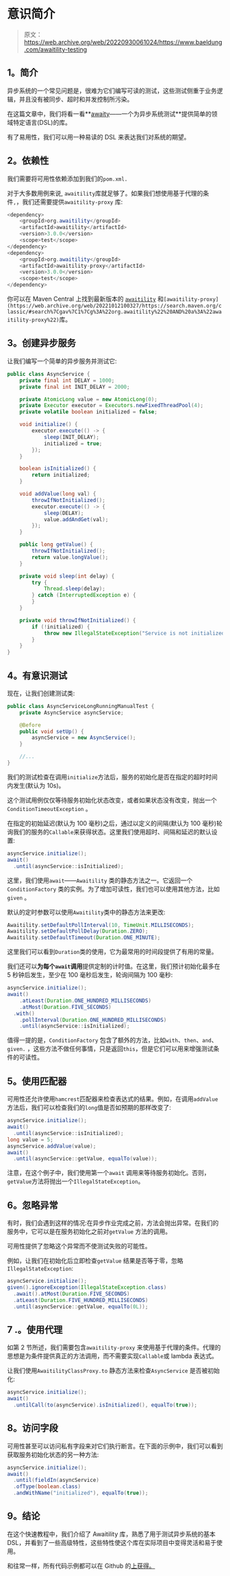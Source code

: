 # 意识简介

> 原文：<https://web.archive.org/web/20220930061024/https://www.baeldung.com/awaitility-testing>

## 1。简介

异步系统的一个常见问题是，很难为它们编写可读的测试，这些测试侧重于业务逻辑，并且没有被同步、超时和并发控制所污染。

在这篇文章中，我们将看一看**[awaity](https://web.archive.org/web/20221012100327/http://www.awaitility.org/)——一个为异步系统测试**提供简单的领域特定语言(DSL)的库。

有了易用性，我们可以用一种易读的 DSL 来表达我们对系统的期望。

## 2。依赖性

我们需要将可用性依赖添加到我们的`pom.xml.`

对于大多数用例来说, `awaitility`库就足够了。如果我们想使用基于代理的条件`,`，我们还需要提供`awaitility-proxy` 库:

```java
<dependency>
    <groupId>org.awaitility</groupId>
    <artifactId>awaitility</artifactId>
    <version>3.0.0</version>
    <scope>test</scope>
</dependency>
<dependency>
    <groupId>org.awaitility</groupId>
    <artifactId>awaitility-proxy</artifactId>
    <version>3.0.0</version>
    <scope>test</scope>
</dependency>
```

你可以在 Maven Central 上找到最新版本的 [`awaitility`](https://web.archive.org/web/20221012100327/https://search.maven.org/classic/#search%7Cgav%7C1%7Cg%3A%22org.awaitility%22%20AND%20a%3A%22awaitility%22) 和`[awaitility-proxy](https://web.archive.org/web/20221012100327/https://search.maven.org/classic/#search%7Cgav%7C1%7Cg%3A%22org.awaitility%22%20AND%20a%3A%22awaitility-proxy%22)`库。

## 3。创建异步服务

让我们编写一个简单的异步服务并测试它:

```java
public class AsyncService {
    private final int DELAY = 1000;
    private final int INIT_DELAY = 2000;

    private AtomicLong value = new AtomicLong(0);
    private Executor executor = Executors.newFixedThreadPool(4);
    private volatile boolean initialized = false;

    void initialize() {
        executor.execute(() -> {
            sleep(INIT_DELAY);
            initialized = true;
        });
    }

    boolean isInitialized() {
        return initialized;
    }

    void addValue(long val) {
        throwIfNotInitialized();
        executor.execute(() -> {
            sleep(DELAY);
            value.addAndGet(val);
        });
    }

    public long getValue() {
        throwIfNotInitialized();
        return value.longValue();
    }

    private void sleep(int delay) {
        try {
            Thread.sleep(delay);
        } catch (InterruptedException e) {
        }
    }

    private void throwIfNotInitialized() {
        if (!initialized) {
            throw new IllegalStateException("Service is not initialized");
        }
    }
}
```

## 4。有意识测试

现在，让我们创建测试类:

```java
public class AsyncServiceLongRunningManualTest {
    private AsyncService asyncService;

    @Before
    public void setUp() {
        asyncService = new AsyncService();
    }

    //...
}
```

我们的测试检查在调用`initialize`方法后，服务的初始化是否在指定的超时时间内发生(默认为 10s)。

这个测试用例仅仅等待服务初始化状态改变，或者如果状态没有改变，抛出一个`ConditionTimeoutException` 。

在指定的初始延迟(默认为 100 毫秒)之后，通过以定义的间隔(默认为 100 毫秒)轮询我们的服务的`Callable`来获得状态。这里我们使用超时、间隔和延迟的默认设置:

```java
asyncService.initialize();
await()
  .until(asyncService::isInitialized);
```

这里，我们使用`await`——`Awaitility` 类的静态方法之一。它返回一个`ConditionFactory` 类的实例。为了增加可读性，我们也可以使用其他方法，比如`given` 。

默认的定时参数可以使用`Awaitility`类中的静态方法来更改:

```java
Awaitility.setDefaultPollInterval(10, TimeUnit.MILLISECONDS);
Awaitility.setDefaultPollDelay(Duration.ZERO);
Awaitility.setDefaultTimeout(Duration.ONE_MINUTE);
```

这里我们可以看到`Duration`类的使用，它为最常用的时间段提供了有用的常量。

我们还可以**为每个`await`调用**提供定制的计时值。在这里，我们预计初始化最多在 5 秒钟后发生，至少在 100 毫秒后发生，轮询间隔为 100 毫秒:

```java
asyncService.initialize();
await()
    .atLeast(Duration.ONE_HUNDRED_MILLISECONDS)
    .atMost(Duration.FIVE_SECONDS)
  .with()
    .pollInterval(Duration.ONE_HUNDRED_MILLISECONDS)
    .until(asyncService::isInitialized);
```

值得一提的是，`ConditionFactory` 包含了额外的方法，比如`with`、`then`、`and`、`given.` ，这些方法不做任何事情，只是返回`this`，但是它们可以用来增强测试条件的可读性。

## 5。使用匹配器

可用性还允许使用`hamcrest`匹配器来检查表达式的结果。例如，在调用`addValue`方法后，我们可以检查我们的`long`值是否如预期的那样改变了:

```java
asyncService.initialize();
await()
  .until(asyncService::isInitialized);
long value = 5;
asyncService.addValue(value);
await()
  .until(asyncService::getValue, equalTo(value));
```

注意，在这个例子中，我们使用第一个`await` 调用来等待服务初始化。否则，`getValue`方法将抛出一个`IllegalStateException`。

## 6。忽略异常

有时，我们会遇到这样的情况:在异步作业完成之前，方法会抛出异常。在我们的服务中，它可以是在服务初始化之前对`getValue` 方法的调用。

可用性提供了忽略这个异常而不使测试失败的可能性。

例如，让我们在初始化后立即检查`getValue` 结果是否等于零，忽略`IllegalStateException`:

```java
asyncService.initialize();
given().ignoreException(IllegalStateException.class)
  .await().atMost(Duration.FIVE_SECONDS)
  .atLeast(Duration.FIVE_HUNDRED_MILLISECONDS)
  .until(asyncService::getValue, equalTo(0L));
```

## 7 .**。使用代理**

如第 2 节所述，我们需要包含`awaitility-proxy` 来使用基于代理的条件。代理的思想是为条件提供真正的方法调用，而不需要实现`Callable`或 lambda 表达式。

让我们使用`AwaitilityClassProxy.to` 静态方法来检查`AsyncService` 是否被初始化:

```java
asyncService.initialize();
await()
  .untilCall(to(asyncService).isInitialized(), equalTo(true));
```

## 8。访问字段

可用性甚至可以访问私有字段来对它们执行断言。在下面的示例中，我们可以看到获取服务初始化状态的另一种方法:

```java
asyncService.initialize();
await()
  .until(fieldIn(asyncService)
  .ofType(boolean.class)
  .andWithName("initialized"), equalTo(true));
```

## 9。结论

在这个快速教程中，我们介绍了 Awaitility 库，熟悉了用于测试异步系统的基本 DSL，并看到了一些高级特性，这些特性使这个库在实际项目中变得灵活和易于使用。

和往常一样，所有代码示例都可以在 Github 的[上获得。](https://web.archive.org/web/20221012100327/https://github.com/eugenp/tutorials/tree/master/libraries-testing)